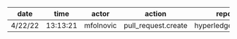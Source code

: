| date    | time     | actor     | action              | repo             | user      | data.team | data.new_repo_permission | data.old_repo_permission |
| ------- | -------- | --------- | ------------------- | ---------------- | --------- | --------- | ------------------------ | ------------------------ |
| 4/22/22 | 13:13:21 | mfolnovic | pull_request.create | hyperledger/besu | mfolnovic |           |                          |                          |
